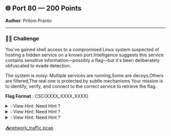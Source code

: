 ## 🌐 Port 80 — 200 Points  
**Author**: Pritom Pranto

---

### 🕵️‍♂️ Challenge

You've gained shell access to a compromised Linux system suspected of hosting a hidden service on a known port.Intelligence suggests this service contains sensitive information—possibly a flag—but it's been deliberately obfuscated to evade detection.

The system is noisy: Multiple services are running,Some are decoys,Others are filtered,The real one is protected by subtle mechanisms Your mission is to identify, verify, and connect to the correct service to retrieve the flag.

**Flag Format** : CSC{XXXX_XXXX_XXXX}

<details>
  <summary>💡View Hint: Need Hint ?</summary>
Read the qus Title again!
</details>
<details>
  <summary>💡View Hint: Need Hint ?</summary>
Heard about WireShark ?
</details>
<details>
  <summary>💡View Hint: Need Hint ?</summary>
Do you know How to use Filter in wireshark?
</details>

[📥network_traffic.pcap](network_traffic.pcap)
